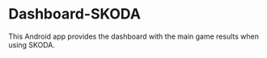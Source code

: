 # Dashboard-SKODA

This Android app provides the dashboard with the main game results when using SKODA.